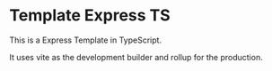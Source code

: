 # Template Express TS

This is a Express Template in TypeScript.

It uses vite as the development builder and rollup for the production.
